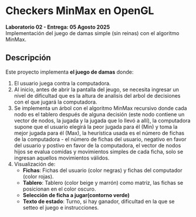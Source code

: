 # Checkers MinMax en OpenGL

**Laboratorio 02 - Entrega: 05 Agosto 2025**  
Implementación del juego de damas simple (sin reinas) con el algoritmo MinMax.

## Descripción
Este proyecto implementa **el juego de damas** donde:
1. El usuario juega contra la computadora.
2. Al inicio, antes de abrir la pantalla del jeugo, se necesita ingresar un nivel de dificultad que es la altura de analisis del arbol de decisiones con el que jugará la computadora.
3. Se implementa un árbol con el algoritmo MinMax recursivo donde cada nodo es el tablero después de alguna decisión (este nodo contiene un vector de nodos, la jugada y la jugada que lo llevó a allí), la computadora supone que el usuario elegirá la peor jugada para él (Min) y toma la mejor jugada para él (Max), la heurística usada es el número de fichas de la computadora - el número de fichas del usuario, negativo en favor del usuario y postivo en favor de la computadora, el vector de nodos hijos se evalua comidas y movimientos simples de cada ficha, solo se ingresan aquellos movimientos válidos.
4. Visualización de:
   - **Fichas**: Fichas del usuario (color negras) y fichas del computador (color rojas).
   - **Tablero**: Tablero (color beige y marrón) como matriz, las fichas se posicionan en el color oscuro.
   - **Selección de ficha a jugar(contorno verde)**
   - **Texto de estado**: Turno, si hay ganador, dificultad en la que se setteo el juego e instrucciones.
